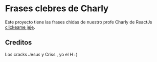 # Frases clebres de Charly

Este proyecto tiene las frases chidas de nuestro profe Charly de ReactJs [clickeame jeje](https://github.com/facebook/create-react-app).

## Creditos

Los cracks Jesus y Criss , yo el H  :(
